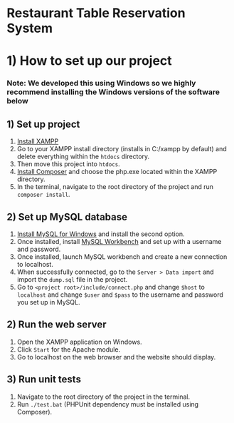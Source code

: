 # Restaurant Table Reservation System
# 1) How to set up our project
### Note: We developed this using Windows so we highly recommend installing the Windows versions of the software below
## 1) Set up project
1. [Install XAMPP](https://www.apachefriends.org/)
2. Go to your XAMPP install directory (installs in C:/xampp by default) and delete everything within the `htdocs` directory.
3. Then move this project into `htdocs`.
4. [Install Composer](https://getcomposer.org/) and choose the php.exe located within the XAMPP directory.
5. In the terminal, navigate to the root directory of the project and run `composer install`.

## 2) Set up MySQL database
1. [Install MySQL for Windows](https://dev.mysql.com/downloads/installer/) and install the second option.
2. Once installed, install [MySQL Workbench](https://dev.mysql.com/downloads/workbench/) and set up with a username and password.
3. Once installed, launch MySQL workbench and create a new connection to localhost.
4. When successfully connected, go to the `Server > Data import` and import the `dump.sql` file in the project.
5. Go to `<project root>/include/connect.php` and change `$host` to `localhost` and change `$user` and `$pass` to the username and password you set up in MySQL.

## 2) Run the web server
1. Open the XAMPP application on Windows.
2. Click `Start` for the Apache module.
3. Go to localhost on the web browser and the website should display.

## 3) Run unit tests
1. Navigate to the root directory of the project in the terminal.
2. Run `./test.bat` (PHPUnit dependency must be installed using Composer).
